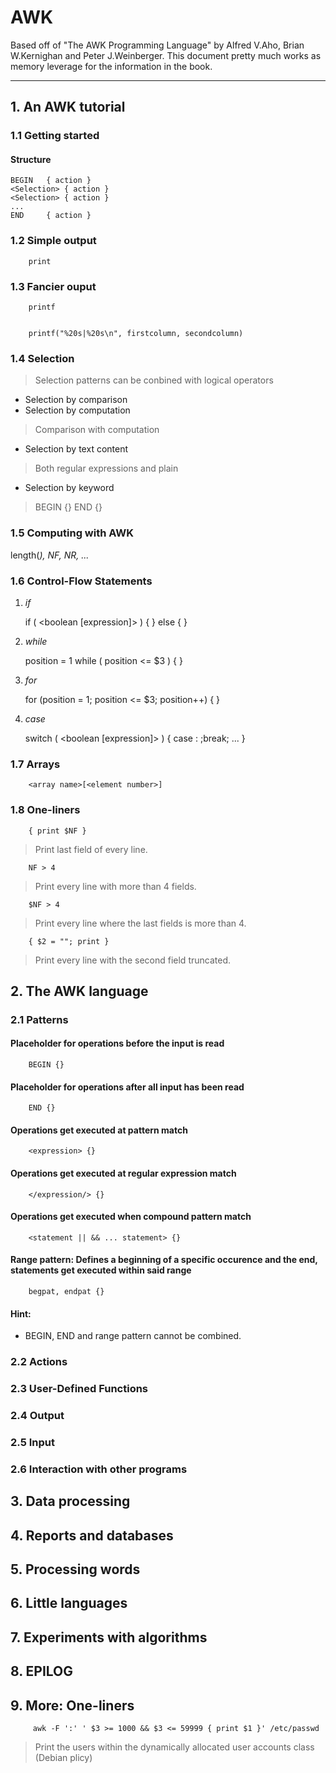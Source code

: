 # AWK
Based off of "The AWK Programming Language" by Alfred V.Aho, Brian W.Kernighan and Peter J.Weinberger.
This document pretty much works as memory leverage for the information in the book.

---

## 1. An AWK tutorial

### 1.1 Getting started

#### Structure

    BEGIN   { action }
    <Selection> { action }
    <Selection> { action }
    ...
    END     { action }


### 1.2 Simple output

        print


### 1.3 Fancier ouput

        printf


        printf("%20s|%20s\n", firstcolumn, secondcolumn)

### 1.4 Selection
> Selection patterns can be conbined with logical operators

  - Selection by comparison
  - Selection by computation
> Comparison with computation

  - Selection by text content
> Both regular expressions and plain

  - Selection by keyword
> BEGIN {}
> END {}


### 1.5 Computing with AWK

length(<var>), NF, NR, ...


### 1.6 Control-Flow Statements

  1. _if_

        if ( <boolean [expression]> ) {
                <statements>
        } else {
                <statements>
        }


  2. _while_

        position = 1
        while ( position <= $3 ) {
                <statements>
        }


  3. _for_

        for (position = 1; position <= $3; position++) {
                <statements>
        }


  4. _case_

        switch ( <boolean [expression]> ) {
                case <value>: <statements>;break;
                ...
        }


### 1.7 Arrays

        <array name>[<element number>]


### 1.8 One-liners

        { print $NF }
> Print last field of every line.

        NF > 4
> Print every line with more than 4 fields.

        $NF > 4
> Print every line where the last fields is more than 4.

        { $2 = ""; print }
> Print every line with the second field truncated.



## 2. The AWK language

### 2.1 Patterns

#### Placeholder for operations before the input is read

        BEGIN {}


#### Placeholder for operations after all input has been read

        END {}


#### Operations get executed at pattern match

        <expression> {}


#### Operations get executed at regular expression match

        </expression/> {}


#### Operations get executed when compound pattern match

        <statement || && ... statement> {}


#### Range pattern: Defines a beginning of a specific occurence and the end, statements get executed within said range

        begpat, endpat {}


#### Hint:

  - BEGIN, END and range pattern cannot be combined.


### 2.2 Actions
### 2.3 User-Defined Functions
### 2.4 Output
### 2.5 Input
### 2.6 Interaction with other programs

## 3. Data processing
## 4. Reports and databases
## 5. Processing words
## 6. Little languages
## 7. Experiments with algorithms
## 8. EPILOG

## 9. More: One-liners

         awk -F ':' ' $3 >= 1000 && $3 <= 59999 { print $1 }' /etc/passwd
> Print the users within the dynamically allocated user accounts class (Debian plicy)

